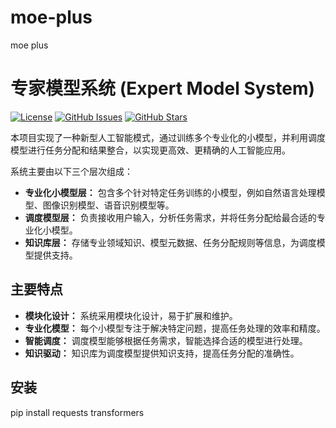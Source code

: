 # moe-plus
moe plus
# 专家模型系统 (Expert Model System)

[![License](https://img.shields.io/badge/license-MIT-blue.svg)](LICENSE)
[![GitHub Issues](https://img.shields.io/github/issues/your-username/expert-model-system.svg)](https://github.com/your-username/expert-model-system/issues)
[![GitHub Stars](https://img.shields.io/github/stars/your-username/expert-model-system.svg)](https://github.com/your-username/expert-model-system/stargazers)

本项目实现了一种新型人工智能模式，通过训练多个专业化的小模型，并利用调度模型进行任务分配和结果整合，以实现更高效、更精确的人工智能应用。

系统主要由以下三个层次组成：

* **专业化小模型层：** 包含多个针对特定任务训练的小模型，例如自然语言处理模型、图像识别模型、语音识别模型等。
* **调度模型层：** 负责接收用户输入，分析任务需求，并将任务分配给最合适的专业化小模型。
* **知识库层：** 存储专业领域知识、模型元数据、任务分配规则等信息，为调度模型提供支持。

## 主要特点

* **模块化设计：** 系统采用模块化设计，易于扩展和维护。
* **专业化模型：** 每个小模型专注于解决特定问题，提高任务处理的效率和精度。
* **智能调度：** 调度模型能够根据任务需求，智能选择合适的模型进行处理。
* **知识驱动：** 知识库为调度模型提供知识支持，提高任务分配的准确性。

## 安装

pip install requests transformers
